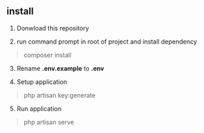 ## install

1. Donwload this repository

2. run command prompt in root of project and install dependency

> composer install 

3. Rename **.env.example** to **.env** 

4. Setup application 

> php artisan key:generate

5. Run application 

> php artisan serve 